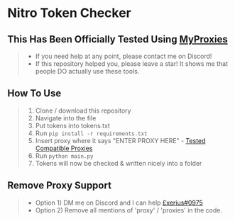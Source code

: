 # Nitro Token Checker
## This Has Been Officially Tested Using [MyProxies](http://myproxies.io) 
> + If you need help at any point, please contact me on Discord!
> + If this repository helped you, please leave a star! It shows me that people DO actually use these tools.

## How To Use
> 1) Clone / download this repository 
> 2) Navigate into the file
> 3) Put tokens into tokens.txt
> 4) Run `pip install -r requirements.txt` 
> 5) Insert proxy where it says "ENTER PROXY HERE" - [Tested Compatible Proxies](https://myproxies.io)
> 5) Run `python main.py`
> 6) Tokens will now be checked & written nicely into a folder

## Remove Proxy Support
> + Option 1) DM me on Discord and I can help [£xerius#0975](http://discord.gg/funnysite)
> + Option 2) Remove all mentions of 'proxy' / 'proxies' in the code.
